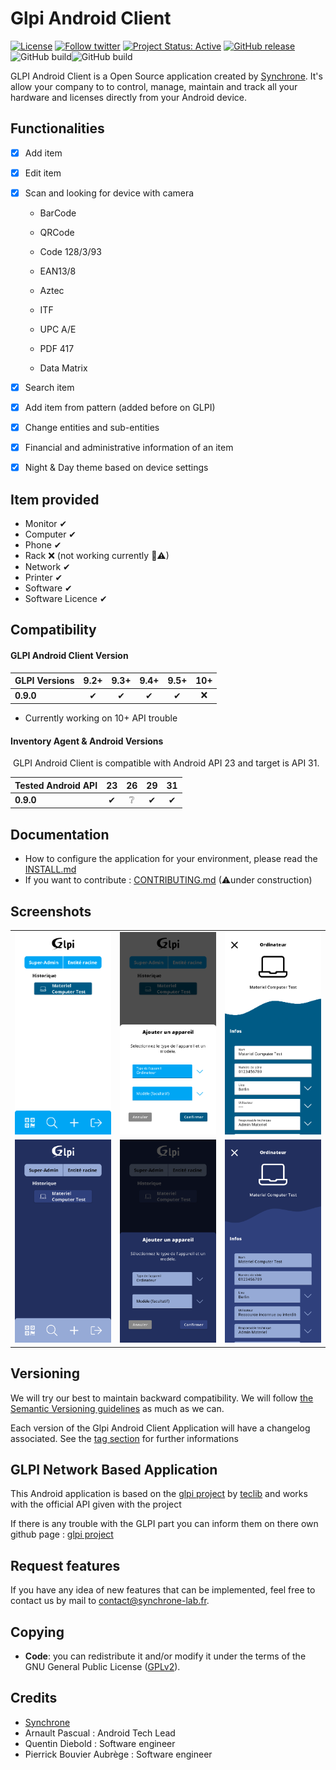 # Glpi Android Client

[![License](https://img.shields.io/badge/Licence-GPL--2.0-orange)](https://www.gnu.org/licenses/gpl-2.0.fr.html) [![Follow twitter](https://img.shields.io/badge/Twitter-599-green)](https://twitter.com/SynchroneFr)
[![Project Status: Active](http://www.repostatus.org/badges/latest/active.svg)](http://www.repostatus.org/#active) [![GitHub release](https://img.shields.io/badge/Release-0.9.0-blue)](https://github.com/synchronelab/glpi-android-client/releases)
![GitHub build](https://img.shields.io/circleci/build/github/glpi-project/android-inventory-agent.svg)![GitHub build](https://img.shields.io/badge/Unit%20Test-211%2F211-green) 

GLPI Android Client is a Open Source application created by [Synchrone](https://www.synchrone.fr).
It's allow your company to to control, manage, maintain and track all your hardware and licenses directly from your Android device. 

## Functionalities

- [x] Add item 
- [x] Edit item 
- [x] Scan and looking for device with camera 

  - BarCode

  - QRCode

  - Code 128/3/93

  - EAN13/8

  - Aztec

  - ITF

  - UPC A/E

  - PDF 417

  - Data Matrix
- [x] Search item
- [x] Add item from pattern (added before on GLPI)
- [x] Change entities and sub-entities
- [x] Financial and administrative information of an item
- [x] Night & Day theme based on device settings

## Item provided

* Monitor ✔
* Computer ✔
* Phone ✔
* Rack ❌ (not working currently 🐞⚠) 
* Network ✔
* Printer ✔
* Software ✔
* Software Licence ✔

## Compatibility

#### 	GLPI Android Client Version

| GLPI Versions | 9.2+ | 9.3+ | 9.4+ | 9.5+ | 10+  |
| :------------ | :--: | :--: | :--: | :--: | :--: |
| **0.9.0**     |  ✔   |  ✔   |  ✔   |  ✔   |  ❌   |

- Currently working on 10+ API trouble

#### 	Inventory Agent & Android Versions

​		GLPI Android Client is compatible with Android API 23 and target is API 31.

| Tested Android API |  23  |  26  |  29  |  31  |
| :----------------- | :--: | :--: | :--: | :--: |
| **0.9.0**          |  ✔   |  ❔   |  ✔   |  ✔   |

## Documentation

- How to configure the application for your environment, please read the [INSTALL.md](./INSTALL.md)
- If you want to contribute : [CONTRIBUTING.md](./CONTRIBUTING.md) (⚠under construction)

## Screenshots

|                                                              |                                                              |                                                              |
| :----------------------------------------------------------: | :----------------------------------------------------------: | :----------------------------------------------------------: |
| <img src="./screenshots/screen1W.png" alt="drawing" width="250"/> | <img src="./screenshots/screen2W.png" alt="drawing" width="250"/> | <img src="./screenshots/screen3W.png" alt="drawing" width="250"/> |
| <img src="./screenshots/screen2.png" alt="drawing" width="250"/> | <img src="./screenshots/screen5.png" alt="drawing" width="250"/> | <img src="./screenshots/screen1.png" alt="drawing" width="250"/> |

## Versioning

We will try our best to maintain backward compatibility. We will follow [the Semantic Versioning guidelines](http://semver.org/) as much as we can.

Each version of the Glpi Android Client Application will have a changelog associated. See the [tag section](https://github.com/SynchroneLab/glpi-android-client/releases) for further informations

## GLPI Network Based Application

This Android application is based on the [glpi project](https://github.com/glpi-project/glpi) by [teclib](https://www.teclib-edition.com/fr/) and works with the official API given with the project

If there is any trouble with the GLPI part you can inform them on there own github page : [glpi project](https://github.com/glpi-project/glpi)

## Request features

If you have any idea of new features that can be implemented, feel free to contact us by mail to [contact@synchrone-lab.fr](mailto:contact@synchrone-lab.fr?subject=[GitHub%20Glpi%20Android%20Client]).

## Copying

* **Code**: you can redistribute it and/or modify
    it under the terms of the GNU General Public License ([GPLv2](https://www.gnu.org/licenses/gpl-2.0.en.html)).

## Credits

* [Synchrone](https://synchrone.fr)
* Arnault Pascual : Android Tech Lead 
* Quentin Diebold : Software engineer
* Pierrick Bouvier Aubrège : Software engineer